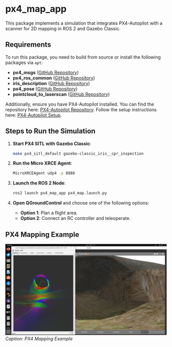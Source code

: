 # px4_map_app

This package implements a simulation that integrates PX4-Autopilot with a scanner for 2D mapping in ROS 2 and Gazebo Classic.

## Requirements
To run this package, you need to build from source or install the following packages via `apt`:

- **px4_msgs** ([GitHub Repository](https://github.com/PX4/px4_msgs))
- **px4_ros_common** ([GitHub Repository](https://github.com/PX4/px4_ros_com))
- **iris_description** ([GitHub Repository](https://github.com/FredMSaico/iris_description))
- **px4_pose** ([GitHub Repository](https://github.com/FredMSaico/px4_pose))
- **pointcloud_to_laserscan** ([GitHub Repository](https://github.com/ros-perception/pointcloud_to_laserscan))

Additionally, ensure you have PX4-Autopilot installed. You can find the repository here: [PX4-Autopilot Repository](https://github.com/PX4/PX4-Autopilot). Follow the setup instructions here: [PX4-Autopilot Setup](https://docs.px4.io/main/en/dev_setup/dev_env_linux_ubuntu.html).
## Steps to Run the Simulation

1. **Start PX4 SITL with Gazebo Classic**:
   ```bash
   make px4_sitl_default gazebo-classic_iris__cpr_inspection
   ```

2. **Run the Micro XRCE Agent**:
   ```bash
   MicroXRCEAgent udp4 -p 8888
   ```

3. **Launch the ROS 2 Node**:
   ```bash
   ros2 launch px4_map_app px4_map.launch.py
   ```

4. **Open QGroundControl** and choose one of the following options:
   - **Option 1**: Plan a flight area.
   - **Option 2**: Connect an RC controller and teleoperate.

## PX4 Mapping Example

![PX4 Mapping Example](doc/px4_map.png)
*Caption: PX4 Mapping Example*
